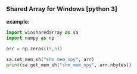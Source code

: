 ### Shared Array for Windows [python 3]

**example:**
```python
import winsharedarray as sa
import numpy as np

arr = np.zeros((5,5))

sa.set_mem_sh("shm_mem_npy", arr)
print(sa.get_mem_sh("shm_mem_npy", arr.nbytes))
```